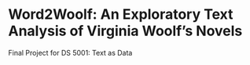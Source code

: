 # Word2Woolf: An Exploratory Text Analysis of Virginia Woolf’s Novels
Final Project for DS 5001: Text as Data
